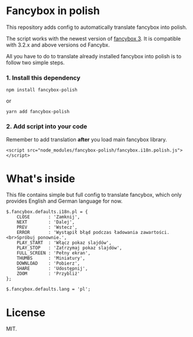 # Fancybox in polish

This repository adds config to automatically translate fancybox into polish.

The script works with the newest version of [fancybox 3](https://github.com/fancyapps/fancybox). It is compatible with 3.2.x and above versions od Fancybx.

All you have to do to translate already installed fancybox into polish is to follow two simple steps.

### 1. Install this dependency

`npm install fancybox-polish`

or

`yarn add fancybox-polish`

### 2. Add script into your code

Remember to add translation __after__ you load main fancybox library.

`<script src="node_modules/fancybox-polish/fancybox.i18n.polish.js"></script>`

# What's inside

This file contains simple but full config to translate fancybox, which only provides English and German language for now.

```
$.fancybox.defaults.i18n.pl = {
    CLOSE       : 'Zamknij',
    NEXT        : 'Dalej',
    PREV        : 'Wstecz',
    ERROR       : 'Wystąpił błąd podczas ładowania zawartości.<br>Spróbuj ponownie.',
    PLAY_START  : 'Włącz pokaz slajdów',
    PLAY_STOP   : 'Zatrzymaj pokaz slajdów',
    FULL_SCREEN : 'Pełny ekran',
    THUMBS      : 'Miniatury',
    DOWNLOAD    : 'Pobierz',
    SHARE       : 'Udostępnij',
    ZOOM        : 'Przybliż'
};

$.fancybox.defaults.lang = 'pl';
```

# License

MIT.
